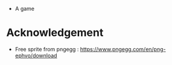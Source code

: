 - A game 

# Acknowledgement
- Free sprite from pngegg : https://www.pngegg.com/en/png-ephvo/download
